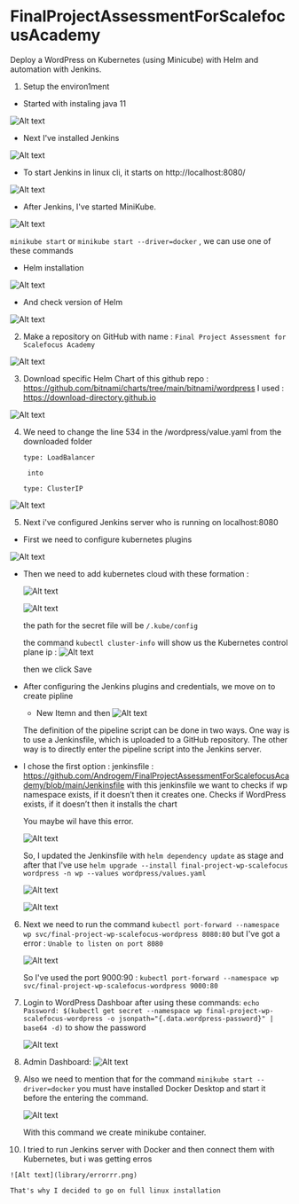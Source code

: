 # FinalProjectAssessmentForScalefocusAcademy

Deploy a WordPress on Kubernetes (using Minicube) with Helm and
automation with Jenkins.



1. Setup the environ1ment


- Started with instaling java 11

![Alt text](library/java11.png)


- Next I've installed Jenkins 

![Alt text](library/jenkinsinstall.png)

- To start Jenkins in linux cli, it starts on http://localhost:8080/


![Alt text](library/jenkinsonLocalHost.png)

- After Jenkins, I've started MiniKube. 

![Alt text](library/minikubeINit.png)

`minikube start` or `minikube start --driver=docker` , we can use one of these commands

- Helm installation 


![Alt text](library/Helminstalation1.jpg)


- And check version of Helm 

![Alt text](library/HelmCheckVer.jpg)


2. Make a repository on GitHub with name : `Final Project Assessment for Scalefocus Academy`

![Alt text](library/repository.png)



3. Download specific Helm Chart of this github repo : https://github.com/bitnami/charts/tree/main/bitnami/wordpress 
I used : https://download-directory.github.io

![Alt text](library/githubZipFolder.png)


4. We need to change the line 534 in the /wordpress/value.yaml from the downloaded folder 

    `type: LoadBalancer`

        into

    `type: ClusterIP` 

![Alt text](library/changeTypeCluster.png)


5. Next i've configured Jenkins server who is running on localhost:8080

- First we need to configure kubernetes plugins 

![Alt text](library/kubernetesplgns.png)

- Then we need to add kubernetes cloud with these formation :

     ![Alt text](c:/Users/Andrej%20Stojanovski/Desktop/FinalProject/kuberneteesCONF1.png)

     ![Alt text](library/JenkinsCredent.png)

     the path for the secret file will be `/.kube/config`

     the command `kubectl cluster-info` will show us the Kubernetes control plane ip :
     ![Alt text](library/clusterInfo.png)

     then we click Save

- After configuring the Jenkins plugins and credentials, we move on to create pipline 

    + New Itemn and then 
    ![Alt text](library/pipeline.png)


    The definition of the pipeline script can be done in two ways. One way is to use a Jenkinsfile, which is uploaded to a GitHub repository. The other way is to directly enter the pipeline script into the Jenkins server.

    
- I chose the first option :
    jenkinsfile : https://github.com/Androgem/FinalProjectAssessmentForScalefocusAcademy/blob/main/Jenkinsfile 
    with this jenkinsfile we want to checks if wp namespace exists, if it doesn’t then it creates one.
    Checks if WordPress exists, if it doesn’t then it installs the chart

    You maybe wil have this error. 

    ![Alt text](library/error%20deploy.png)

    So, I updated the Jenkinsfile with `helm dependency update` as stage and after that I've use `helm upgrade --install final-project-wp-scalefocus wordpress -n wp --values wordpress/values.yaml`  



    ![Alt text](library/finisheddeploy.png)

    ![Alt text](library/deploy2.png)

 6. Next we need to run the command `kubectl port-forward --namespace wp svc/final-project-wp-scalefocus-wordpress 8080:80` 
    but I've got a error : `Unable to listen on port 8080`
    
     ![Alt text](library/kubectlPortFoward.png)

    So I've used the port 9000:90 : `kubectl port-forward --namespace wp svc/final-project-wp-scalefocus-wordpress 9000:80` 


 7. Login to WordPress Dashboar after using these commands: 
    `echo Password: $(kubectl get secret --namespace wp final-project-wp-scalefocus-wordpress -o jsonpath="{.data.wordpress-password}" | base64 -d)` 
    to show the password 
    
    ![Alt text](library/pass.png)


 8. Admin Dashboard:
    ![Alt text](library/adminDashboarWordpres.png)


 9. Also we need to mention that for the command `minikube start --driver=docker` you must have installed Docker Desktop and start it before the entering the command.
 
    ![Alt text](library/docker.png)

    With this command we create minikube container.

 10. I tried to run Jenkins server with Docker and then connect them with Kubernetes, but i was getting erros 
 
    ![Alt text](library/errorrr.png)

    That's why I decided to go on full linux installation 
                